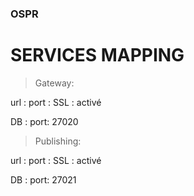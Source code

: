 ### OSPR

#

# SERVICES MAPPING

> Gateway:

url :
port :
SSL : activé

DB :
  port: 27020

> Publishing:

url :
port :
SSL : activé

DB :
  port: 27021